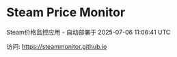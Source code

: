 # Steam Price Monitor

Steam价格监控应用 - 自动部署于 2025-07-06 11:06:41 UTC

访问: https://steammonitor.github.io
